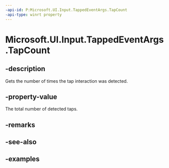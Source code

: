 ```yaml
---
-api-id: P:Microsoft.UI.Input.TappedEventArgs.TapCount
-api-type: winrt property
---
```


# Microsoft.UI.Input.TappedEventArgs.TapCount

<!--
public uint TapCount { get; }
-->

## -description

Gets the number of times the tap interaction was detected.

## -property-value

The total number of detected taps.

## -remarks

## -see-also

## -examples
